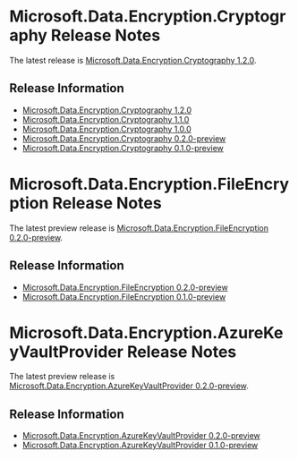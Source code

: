 # Microsoft.Data.Encryption.Cryptography Release Notes

The latest release is [Microsoft.Data.Encryption.Cryptography 1.2.0](release).

## Release Information

- [Microsoft.Data.Encryption.Cryptography 1.2.0](release)
- [Microsoft.Data.Encryption.Cryptography 1.1.0](release)
- [Microsoft.Data.Encryption.Cryptography 1.0.0](release)
- [Microsoft.Data.Encryption.Cryptography 0.2.0-preview](preview)
- [Microsoft.Data.Encryption.Cryptography 0.1.0-preview](preview)

# Microsoft.Data.Encryption.FileEncryption Release Notes

The latest preview release is [Microsoft.Data.Encryption.FileEncryption 0.2.0-preview](preview).

## Release Information

- [Microsoft.Data.Encryption.FileEncryption 0.2.0-preview](preview)
- [Microsoft.Data.Encryption.FileEncryption 0.1.0-preview](preview)


# Microsoft.Data.Encryption.AzureKeyVaultProvider Release Notes

The latest preview release is [Microsoft.Data.Encryption.AzureKeyVaultProvider 0.2.0-preview](preview).

## Release Information

- [Microsoft.Data.Encryption.AzureKeyVaultProvider 0.2.0-preview](preview)
- [Microsoft.Data.Encryption.AzureKeyVaultProvider 0.1.0-preview](preview)

